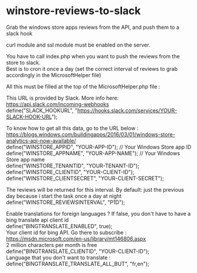 # winstore-reviews-to-slack
Grab the windows store apps reviews from the API, and push them to a slack hook

curl module and ssl module must be enabled on the server.

You have to call index.php when you want to push the reviews from the store to slack.  
Best is to cron it once a day (set the correct interval of reviews to grab accordingly in the MicrosoftHelper file)


All this must be filled at the top of the MicrosoftHelper.php file :

This URL is provided by Slack. More info here: https://api.slack.com/incoming-webhooks  
define("SLACK_HOOKURL", "https://hooks.slack.com/services/YOUR-SLACK-HOOK-URL");  

To know how to get all this data, go to the URL below :  
https://blogs.windows.com/buildingapps/2016/03/01/windows-store-analytics-api-now-available/  
define("WINSTORE_APPID", "YOUR-APP-ID"); // Your Windows Store app ID  
define("WINSTORE_APPNAME", "YOUR-APP-NAME"); // Your Windows Store app name  
define("WINSTORE_TENANTID", "YOUR-TENANT-ID");  
define("WINSTORE_CLIENTID", "YOUR-CLIENT-ID");  
define("WINSTORE_CLIENTSECRET", "YOUR-CLIENT-SECRET");  

The reviews will be returned for this interval. By default: just the previous day because i start the task once a day at night  
define("WINSTORE_REVIEWSINTERVAL", "P1D");


Enable translations for foreign languages ? If false, you don't have to have a bing translate api client id  
define("BINGTRANSLATE_ENABLED", true);  
Your client id for bing API. Go there to subscribe : https://msdn.microsoft.com/en-us/library/mt146806.aspx  
2 million characters per month is free  
define("BINGTRANSLATE_CLIENTID", "YOUR-CLIENT-ID");  
Language that you don't want to translate :  
define("BINGTRANSLATE_TRANSLATE_ALL_BUT", "fr,en");  

